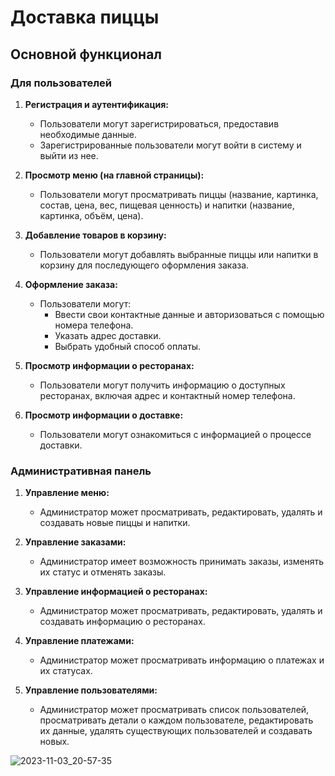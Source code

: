 # Доставка пиццы

## Основной функционал

### Для пользователей

1. **Регистрация и аутентификация:**
   - Пользователи могут зарегистрироваться, предоставив необходимые данные.
   - Зарегистрированные пользователи могут войти в систему и выйти из нее.

2. **Просмотр меню (на главной страницы):**
   - Пользователи могут просматривать пиццы (название, картинка, состав, цена, вес, пищевая ценность) и напитки (название, картинка, объём, цена).

3. **Добавление товаров в корзину:**
   - Пользователи могут добавлять выбранные пиццы или напитки в корзину для последующего оформления заказа.

4. **Оформление заказа:**
   - Пользователи могут:
     - Ввести свои контактные данные и авторизоваться с помощью номера телефона.
     - Указать адрес доставки.
     - Выбрать удобный способ оплаты.

5. **Просмотр информации о ресторанах:**
   - Пользователи могут получить информацию о доступных ресторанах, включая адрес и контактный номер телефона.

6. **Просмотр информации о доставке:**
   - Пользователи могут ознакомиться с информацией о процессе доставки.

### Административная панель

1. **Управление меню:**
   - Администратор может просматривать, редактировать, удалять и создавать новые пиццы и напитки.

2. **Управление заказами:**
   - Администратор имеет возможность принимать заказы, изменять их статус и отменять заказы.

3. **Управление информацией о ресторанах:**
   - Администратор может просматривать, редактировать, удалять и создавать информацию о ресторанах.

4. **Управление платежами:**
   - Администратор может просматривать информацию о платежах и их статусах.

5. **Управление пользователями:**
   - Администратор может просматривать список пользователей, просматривать детали о каждом пользователе, редактировать их данные, удалять существующих пользователей и создавать новых.

![2023-11-03_20-57-35](https://github.com/IvanShabunin379/pizza_delivery/assets/144986025/f119c6da-50c7-4b33-af79-e2f93e915a6c)



